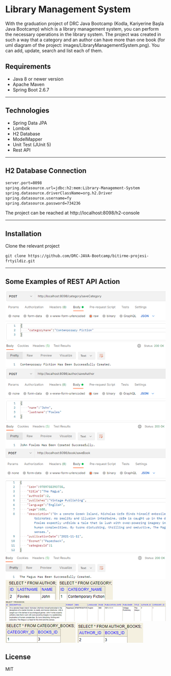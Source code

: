 # Library Management System

With the graduation project of DRC Java Bootcamp (Kodla, Kariyerine Başla Java Bootcamp) which is a library management system, you can perform the necessary operations in the library system. The project was created in such a way that a category and an author can have more than one book (for uml diagram of the project: images/LibraryManagementSystem.png). You can add, update, search and list each of them.

## Requirements

* Java 8 or newer version
* Apache Maven
* Spring Boot 2.6.7
-----
## Technologies
* Spring Data JPA
* Lombok
* H2 Database
* ModelMapper
* Unit Test (JUnit 5)
* Rest API
-----
## H2 Database Connection
```
server.port=8098
spring.datasource.url=jdbc:h2:mem:Library-Management-System
spring.datasource.driverClassName=org.h2.Driver
spring.datasource.username=fy
spring.datasource.password=734236
```
The project can be reached at http://localhost:8098/h2-console

-----
## Installation
Clone the relevant project
```
git clone https://github.com/DRC-JAVA-Bootcamp/bitirme-projesi-frtyildiz.git
```
-----
## Some Examples of REST API Action

<img src="https://github.com/DRC-JAVA-Bootcamp/bitirme-projesi-frtyildiz/blob/main/images/1.png">
<img src="https://github.com/DRC-JAVA-Bootcamp/bitirme-projesi-frtyildiz/blob/main/images/2.png">
<img src="https://github.com/DRC-JAVA-Bootcamp/bitirme-projesi-frtyildiz/blob/main/images/3.png">
<img src="https://github.com/DRC-JAVA-Bootcamp/bitirme-projesi-frtyildiz/blob/main/images/4.png">
<img src="https://github.com/DRC-JAVA-Bootcamp/bitirme-projesi-frtyildiz/blob/main/images/5.png">
<img src="https://github.com/DRC-JAVA-Bootcamp/bitirme-projesi-frtyildiz/blob/main/images/6.png">
<img src="https://github.com/DRC-JAVA-Bootcamp/bitirme-projesi-frtyildiz/blob/main/images/7.png">
<img src="https://github.com/DRC-JAVA-Bootcamp/bitirme-projesi-frtyildiz/blob/main/images/8.png">

## License
MIT



